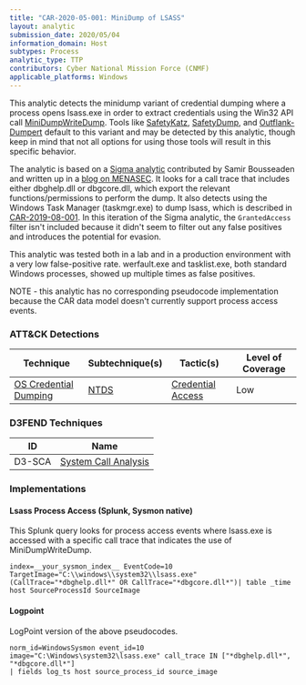 ```yaml
---
title: "CAR-2020-05-001: MiniDump of LSASS"
layout: analytic
submission_date: 2020/05/04
information_domain: Host
subtypes: Process
analytic_type: TTP
contributors: Cyber National Mission Force (CNMF)
applicable_platforms: Windows
---
```



This analytic detects the minidump variant of credential dumping where a process opens lsass.exe in order to extract credentials using the Win32 API call [MiniDumpWriteDump](https://docs.microsoft.com/en-us/windows/win32/api/minidumpapiset/nf-minidumpapiset-minidumpwritedump). Tools like [SafetyKatz](https://github.com/GhostPack/SafetyKatz), [SafetyDump](https://github.com/m0rv4i/SafetyDump), and [Outflank-Dumpert](https://github.com/outflanknl/Dumpert) default to this variant and may be detected by this analytic, though keep in mind that not all options for using those tools will result in this specific behavior.

The analytic is based on a [Sigma analytic](https://github.com/NVISO-BE/sigma-public/blob/master/rules/windows/sysmon/sysmon_lsass_memdump.yml) contributed by Samir Bousseaden and written up in a [blog on MENASEC](https://blog.menasec.net/2019/02/threat-hunting-21-procdump-or-taskmgr.html). It looks for a call trace that includes either dbghelp.dll or dbgcore.dll, which export the relevant functions/permissions to perform the dump. It also detects using the Windows Task Manager (taskmgr.exe) to dump lsass, which is described in [CAR-2019-08-001](/analytics/CAR-2019-08-001/). In this iteration of the Sigma analytic, the `GrantedAccess` filter isn't included because it didn't seem to filter out any false positives and introduces the potential for evasion.

This analytic was tested both in a lab and in a production environment with a very low false-positive rate. werfault.exe and tasklist.exe, both standard Windows processes, showed up multiple times as false positives.

NOTE - this analytic has no corresponding pseudocode implementation because the CAR data model doesn't currently support process access events.


### ATT&CK Detections

|Technique|Subtechnique(s)|Tactic(s)|Level of Coverage|
|---|---|---|---|
|[OS Credential Dumping](https://attack.mitre.org/techniques/T1003/)|[NTDS](https://attack.mitre.org/techniques/T1003/003/)|[Credential Access](https://attack.mitre.org/tactics/TA0006/)|Low|


### D3FEND Techniques

|ID|Name|
|---|---| 
|D3-SCA | [System Call Analysis](https://d3fend.mitre.org/technique/d3f:SystemCallAnalysis)| 





### Implementations

#### Lsass Process Access (Splunk, Sysmon native)


This Splunk query looks for process access events where lsass.exe is accessed with a specific call trace that indicates the use of MiniDumpWriteDump.


```
index=__your_sysmon_index__ EventCode=10 TargetImage="C:\\windows\\system32\\lsass.exe" (CallTrace="*dbghelp.dll*" OR CallTrace="*dbgcore.dll*")| table _time host SourceProcessId SourceImage
```


#### Logpoint

LogPoint version of the above pseudocodes.


```
norm_id=WindowsSysmon event_id=10 image="C:\Windows\system32\lsass.exe" call_trace IN ["*dbghelp.dll*", "*dbgcore.dll*"]
| fields log_ts host source_process_id source_image
```




